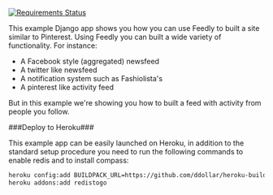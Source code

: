 [![Requirements Status](https://requires.io/github/tbarbugli/feedly_pin/requirements.png?branch=master)](https://requires.io/github/tbarbugli/feedly_pin/requirements/?branch=master)

This example Django app shows you how you can use Feedly to built a site similar to Pinterest.
Using Feedly you can built a wide variety of functionality.
For instance:

- A Facebook style (aggregated) newsfeed
- A twitter like newsfeed
- A notification system such as Fashiolista's
- A pinterest like activity feed

But in this example we're showing you how to built a feed with activity from people you follow.


###Deploy to Heroku###

This example app can be easily launched on Heroku, in addition to the standard setup procedure you need
to run the following commands to enable redis and to install compass:

``` bash
heroku config:add BUILDPACK_URL=https://github.com/ddollar/heroku-buildpack-multi.git
heroku addons:add redistogo
```